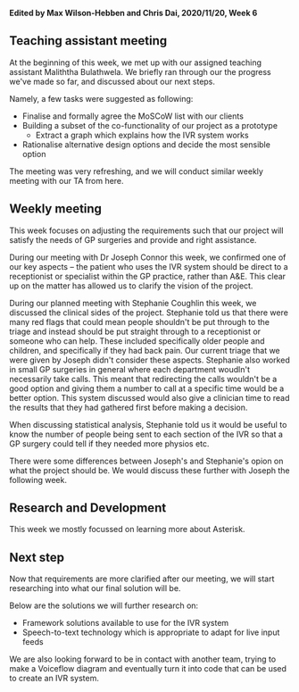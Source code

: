 **Edited by Max Wilson-Hebben and Chris Dai, 2020/11/20, Week 6**

## Teaching assistant meeting

At the beginning of this week, we met up with our assigned teaching assistant Maliththa Bulathwela. We briefly ran through our the progress we've made so far, and discussed about our next steps.

Namely, a few tasks were suggested as following:

- Finalise and formally agree the MoSCoW list with our clients
- Building a subset of the co-functionality of our project as a prototype
    - Extract a graph which explains how the IVR system works
- Rationalise alternative design options and decide the most sensible option

The meeting was very refreshing, and we will conduct similar weekly meeting with our TA from here.

## Weekly meeting

This week focuses on adjusting the requirements such that our project will satisfy the needs of GP surgeries and provide and right assistance. 

During our meeting with Dr Joseph Connor this week, we confirmed one of our key aspects – the patient who uses the IVR system should be direct to a receptionist or specialist within the GP practice, rather than A&E. This clear up on the matter has allowed us to clarify the vision of the project.

During our planned meeting with Stephanie Coughlin this week, we discussed the clinical sides of the project. Stephanie told us that there were many red flags that could mean people shouldn't be put through to the triage and instead should be put straight through to a receptionist or someone who can help. These included specifically older people and children, and specifically if they had back pain. Our current triage that we were given by Joseph didn't consider these aspects. Stephanie also worked in small GP surgeries in general where each department woudln't necessarily take calls. This meant that redirecting the calls wouldn't be a good option and giving them a number to call at a specific time would be a better option. This system discussed would also give a clinician time to read the results that they had gathered first before making a decision.

When discussing statistical analysis, Stephanie told us it would be useful to know the number of people being sent to each section of the IVR so that a GP surgery could tell if they needed more physios etc.

There were some differences between Joseph's and Stephanie's opion on what the project should be. We would discuss these further with Joseph the following week.

## Research and Development
This week we mostly focussed on learning more about Asterisk.

## **Next step**

Now that requirements are more clarified after our meeting, we will start researching into what our final solution will be. 

Below are the solutions we will further research on:

- Framework solutions available to use for the IVR system
- Speech-to-text technology which is appropriate to adapt for live input feeds

We are also looking forward to be in contact with another team, trying to make a Voiceflow diagram and eventually turn it into code that can be used to create an IVR system.
